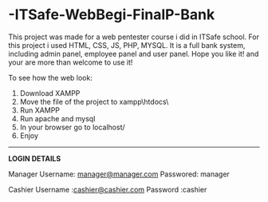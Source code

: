 # -ITSafe-WebBegi-FinalP-Bank

This project was made for a web pentester course i did  in ITSafe school.
For this project i used HTML, CSS, JS, PHP, MYSQL.
It is a full bank system, including admin panel, employee panel and user panel.
Hope you like it!
and your are more than welcome to use it!

To see how the web look:
1. Download XAMPP
2. Move the file of the project to xampp\htdocs\
3. Run XAMPP
4. Run apache and mysql
5. In your browser go to localhost/
6. Enjoy 
_________________________________________________
**LOGIN DETAILS** 

Manager
Username:   manager@manager.com
Passwored:  manager

Cashier
Username :cashier@cashier.com
Password :cashier
